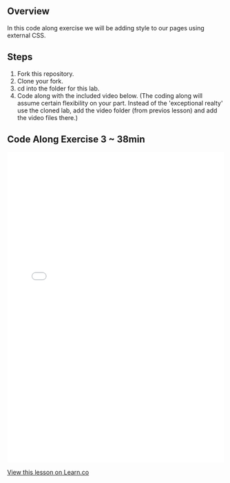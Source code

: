 ## Overview

In this code along exercise we will be adding style to our pages using external CSS.

## Steps

1. Fork this repository.
2. Clone your fork.
3. cd into the folder for this lab.
4. Code along with the included video below.
(The coding along will assume certain flexibility on your part. Instead of the 'exceptional realty' use the cloned lab, add the video folder (from previos lesson) and add the video files there.)

## Code Along Exercise 3 ~ 38min

<iframe width="100%" height="720" src="//www.youtube.com/embed/aA8k-hK8qzg?rel=0&amp;controls=1&amp;showinfo=1" frameborder="0" allowfullscreen></iframe>

<a href='https://learn.co/lessons/htm-css-code-along-3' data-visibility='hidden'>View this lesson on Learn.co</a>
